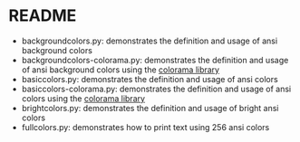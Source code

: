 # README

- backgroundcolors.py: demonstrates the definition and usage of ansi background colors
- backgroundcolors-colorama.py: demonstrates the definition and usage of ansi background colors using the [colorama library](https://pypi.org/project/colorama/)
- basiccolors.py: demonstrates the definition and usage of ansi colors
- basiccolors-colorama.py: demonstrates the definition and usage of ansi colors using the [colorama library](https://pypi.org/project/colorama/)
- brightcolors.py: demonstrates the definition and usage of bright ansi colors
- fullcolors.py: demonstrates how to print text using 256 ansi colors
